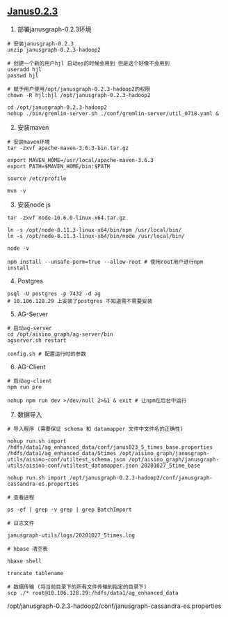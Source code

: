 ## [Janus0.2.3](http://10.106.128.29:8002/#/dashboard)

1. 部署janusgraph-0.2.3环境

```shell
# 安装janusgraph-0.2.3
unzip janusgraph-0.2.3-hadoop2

# 创建一个新的用户hjl 启动es的时候会用到 但是这个好像不会用到
useradd hjl
passwd hjl 

# 赋予用户使用/opt/janusgraph-0.2.3-hadoop2的权限
chown -R hjl:hjl /opt/janusgraph-0.2.3-hadoop2

cd /opt/janusgraph-0.2.3-hadoop2
nohup ./bin/gremlin-server.sh ./conf/gremlin-server/util_0718.yaml &
```

2. 安装maven

```shell
# 安装maven环境
tar -zxvf apache-maven-3.6.3-bin.tar.gz

export MAVEN_HOME=/usr/local/apache-maven-3.6.3
export PATH=$MAVEN_HOME/bin:$PATH 

source /etc/profile

mvn -v
```

3. 安装node js

```shell
tar -zxvf node-10.6.0-linux-x64.tar.gz

ln -s /opt/node-8.11.3-linux-x64/bin/npm /usr/local/bin/
ln -s /opt/node-8.11.3-linux-x64/bin/node /usr/local/bin/ 

node -v

npm install --unsafe-perm=true --allow-root # 使用root用户进行npm install
```

4. Postgres

```shell
psql -U postgres -p 7432 -d ag
# 10.106.128.29	上安装了postgres 不知道需不需要安装
```

5. AG-Server

```shell
# 启动ag-server 
cd /opt/aisino_graph/ag-server/bin
agserver.sh restart

config.sh # 配置运行时的参数
```

6. AG-Client

```shell
# 启动ag-client
npm run pre 

nohup npm run dev >/dev/null 2>&1 & exit # 让npm在后台中运行
```

7. 数据导入

```shell
# 导入程序 (需要保证 schema 和 datamapper 文件中文件名的正确性)

nohup run.sh import /hdfs/data1/ag_enhanced_data/conf/janus023_5_times_base.properties /hdfs/data1/ag_enhanced_data/5times /opt/aisino_graph/janusgraph-utils/aisino-conf/utiltest_schema.json /opt/aisino_graph/janusgraph-utils/aisino-conf/utiltest_datamapper.json 20201027_5time_base

nohup run.sh import /opt/janusgraph-0.2.3-hadoop2/conf/janusgraph-cassandra-es.properties

# 查看进程

ps -ef | grep -v grep | grep BatchImport

# 日志文件

janusgraph-utils/logs/20201027_5times.log

# hbase 清空表

hbase shell

truncate tablename

# 数据传输 (将当前目录下的所有文件传输到指定的目录下)
scp ./* root@10.106.128.29:/hdfs/data1/ag_enhanced_data

```
/opt/janusgraph-0.2.3-hadoop2/conf/janusgraph-cassandra-es.properties